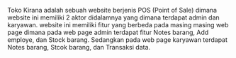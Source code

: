 Toko Kirana adalah sebuah website berjenis POS (Point of Sale) dimana website ini memiliki 2 aktor didalamnya yang dimana terdapat admin dan karyawan. website ini memiliki fitur yang berbeda pada masing masing web page dimana pada web page admin terdapat fitur Notes barang, Add employe, dan Stock barang. Sedangkan pada web page karyawan terdapat Notes barang, Stcok barang, dan Transaksi data.
